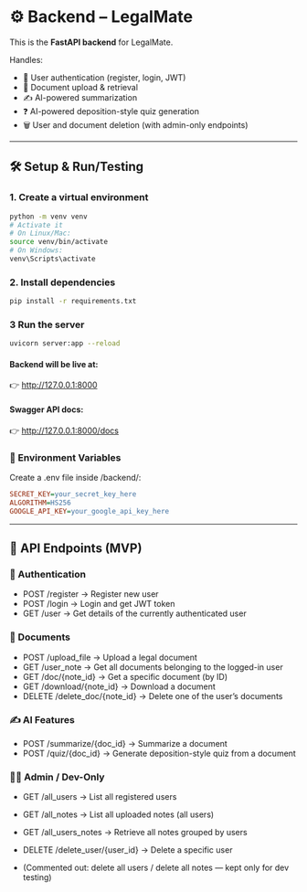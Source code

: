 # ⚙️ Backend – LegalMate

This is the **FastAPI backend** for LegalMate.  

Handles:
- 🔑 User authentication (register, login, JWT)
- 📂 Document upload & retrieval
- ✍️ AI-powered summarization
- ❓ AI-powered deposition-style quiz generation
- 🗑️ User and document deletion (with admin-only endpoints)

---

## 🛠️ Setup & Run/Testing

### 1. Create a virtual environment
```bash
python -m venv venv
# Activate it
# On Linux/Mac:
source venv/bin/activate
# On Windows:
venv\Scripts\activate
```
### 2. Install dependencies
```bash
pip install -r requirements.txt
```
### 3 Run the server
```bash
uvicorn server:app --reload
```
#### Backend will be live at:
👉 http://127.0.0.1:8000

#### Swagger API docs:
👉 http://127.0.0.1:8000/docs

### 🔑 Environment Variables

Create a .env file inside /backend/:
```ini
SECRET_KEY=your_secret_key_here
ALGORITHM=HS256
GOOGLE_API_KEY=your_google_api_key_here
```

---

## 📘 API Endpoints (MVP)
### 🔑 Authentication
- POST /register → Register new user
- POST /login → Login and get JWT token
- GET /user → Get details of the currently authenticated user

### 📂 Documents
- POST /upload_file → Upload a legal document
- GET /user_note → Get all documents belonging to the logged-in user
- GET /doc/{note_id} → Get a specific document (by ID)
- GET /download/{note_id} → Download a document
- DELETE /delete_doc/{note_id} → Delete one of the user’s documents

### ✍️ AI Features
- POST /summarize/{doc_id} → Summarize a document
- POST /quiz/{doc_id} → Generate deposition-style quiz from a document

### 👩‍💻 Admin / Dev-Only

- GET /all_users → List all registered users

- GET /all_notes → List all uploaded notes (all users)

- GET /all_users_notes → Retrieve all notes grouped by users

- DELETE /delete_user/{user_id} → Delete a specific user

- (Commented out: delete all users / delete all notes — kept only for dev testing)
